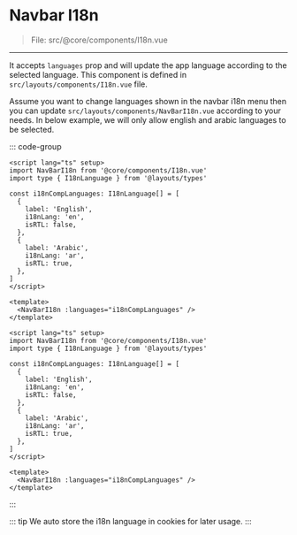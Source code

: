 # Navbar I18n

> File: src/@core/components/I18n.vue

---

It accepts `languages` prop and will update the app language according to the selected language. This component is defined in `src/layouts/components/I18n.vue` file.

Assume you want to change languages shown in the navbar i18n menu then you can update `src/layouts/components/NavBarI18n.vue` according to your needs. In below example, we will only allow english and arabic languages to be selected.

::: code-group

```vue [TS]
<script lang="ts" setup>
import NavBarI18n from '@core/components/I18n.vue'
import type { I18nLanguage } from '@layouts/types'

const i18nCompLanguages: I18nLanguage[] = [
  {
    label: 'English',
    i18nLang: 'en',
    isRTL: false,
  },
  {
    label: 'Arabic',
    i18nLang: 'ar',
    isRTL: true,
  },
]
</script>

<template>
  <NavBarI18n :languages="i18nCompLanguages" />
</template>
```

```vue [JS]
<script lang="ts" setup>
import NavBarI18n from '@core/components/I18n.vue'
import type { I18nLanguage } from '@layouts/types'

const i18nCompLanguages: I18nLanguage[] = [
  {
    label: 'English',
    i18nLang: 'en',
    isRTL: false,
  },
  {
    label: 'Arabic',
    i18nLang: 'ar',
    isRTL: true,
  },
]
</script>

<template>
  <NavBarI18n :languages="i18nCompLanguages" />
</template>
```

:::

::: tip
We auto store the i18n language in cookies for later usage.
:::
